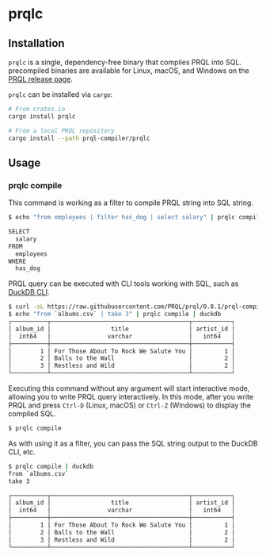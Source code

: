 # prqlc

## Installation

`prqlc` is a single, dependency-free binary that compiles PRQL into SQL.
precompiled binaries are available for Linux, macOS, and Windows on the
[PRQL release page](https://github.com/PRQL/prql/releases).

`prqlc` can be installed via `cargo`:

```sh
# From crates.io
cargo install prqlc
```

```sh
# From a local PRQL repository
cargo install --path prql-compiler/prqlc
```

<!-- It can be installed via brew too:

```sh
brew install prql/prql/prql-compiler
``` -->

## Usage

### prqlc compile

This command is working as a filter to compile PRQL string into SQL string.

```sh
$ echo "from employees | filter has_dog | select salary" | prqlc compile

SELECT
  salary
FROM
  employees
WHERE
  has_dog
```

PRQL query can be executed with CLI tools working with SQL, such as
[DuckDB CLI](https://duckdb.org/docs/api/cli.html).

```sh
$ curl -sL https://raw.githubusercontent.com/PRQL/prql/0.8.1/prql-compiler/tests/integration/data/chinook/albums.csv -o albums.csv
$ echo "from `albums.csv` | take 3" | prqlc compile | duckdb
┌──────────┬───────────────────────────────────────┬───────────┐
│ album_id │                 title                 │ artist_id │
│  int64   │                varchar                │   int64   │
├──────────┼───────────────────────────────────────┼───────────┤
│        1 │ For Those About To Rock We Salute You │         1 │
│        2 │ Balls to the Wall                     │         2 │
│        3 │ Restless and Wild                     │         2 │
└──────────┴───────────────────────────────────────┴───────────┘
```

Executing this command without any argument will start interactive mode,
allowing you to write PRQL query interactively. In this mode, after you write
PRQL and press `Ctrl-D` (Linux, macOS) or `Ctrl-Z` (Windows) to display the
compiled SQL.

```sh
$ prqlc compile
```

As with using it as a filter, you can pass the SQL string output to the DuckDB
CLI, etc.

```sh
$ prqlc compile | duckdb
from `albums.csv`
take 3

┌──────────┬───────────────────────────────────────┬───────────┐
│ album_id │                 title                 │ artist_id │
│  int64   │                varchar                │   int64   │
├──────────┼───────────────────────────────────────┼───────────┤
│        1 │ For Those About To Rock We Salute You │         1 │
│        2 │ Balls to the Wall                     │         2 │
│        3 │ Restless and Wild                     │         2 │
└──────────┴───────────────────────────────────────┴───────────┘
```
